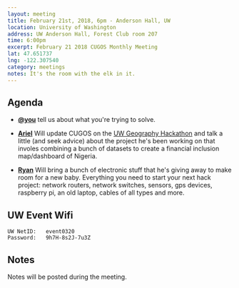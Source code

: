 ```yaml
---
layout: meeting
title: February 21st, 2018, 6pm - Anderson Hall, UW
location: University of Washington
address: UW Anderson Hall, Forest Club room 207
time: 6:00pm
excerpt: February 21 2018 CUGOS Monthly Meeting
lat: 47.651737
lng: -122.307540
category: meetings
notes: It's the room with the elk in it.
---
```



## Agenda
- **[@you](http://cugos.org/people/)** tell us about what you're trying to solve.

- **[Ariel](https://github.com/akadouri)** Will update CUGOS on the [UW Geography Hackathon](https://maphacks.github.io/) and talk a little (and seek advice) about the project he's been working on that involes combining a bunch of datasets to create a financial inclusion map/dashboard of Nigeria. 

- **[Ryan](https://github.com/foundatron)** Will bring a bunch of electronic stuff that he's giving away to make room for a new baby. Everything you need to start your next hack project: network routers, network switches, sensors, gps devices, raspberry pi, an old laptop, cables of all types and more. 

## UW Event Wifi

```
UW NetID:   event0320
Password:   9h7H-8s2J-7u3Z
```

## Notes

Notes will be posted during the meeting.
